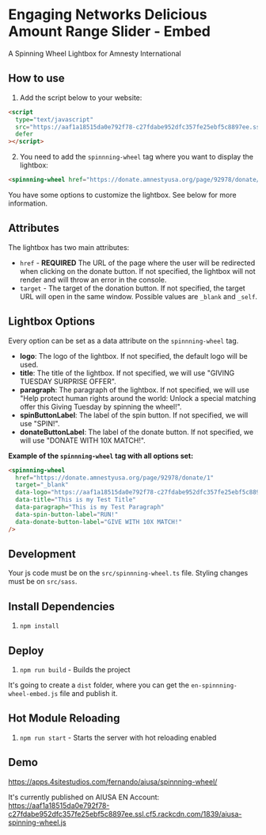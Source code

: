 # Engaging Networks Delicious Amount Range Slider - Embed

A Spinning Wheel Lightbox for Amnesty International

## How to use

1. Add the script below to your website:

```html
<script
  type="text/javascript"
  src="https://aaf1a18515da0e792f78-c27fdabe952dfc357fe25ebf5c8897ee.ssl.cf5.rackcdn.com/1839/aiusa-spinning-wheel.js"
  defer
></script>
```

2. You need to add the `spinnning-wheel` tag where you want to display the lightbox:

```html
<spinnning-wheel href="https://donate.amnestyusa.org/page/92978/donate/1" />
```

You have some options to customize the lightbox. See below for more information.

## Attributes

The lightbox has two main attributes:

- `href` - **REQUIRED** The URL of the page where the user will be redirected when clicking on the donate button. If not specified, the lightbox will not render and will throw an error in the console.
- `target` - The target of the donation button. If not specified, the target URL will open in the same window. Possible values are `_blank` and `_self`.

## Lightbox Options

Every option can be set as a data attribute on the `spinnning-wheel` tag.

- **logo**: The logo of the lightbox. If not specified, the default logo will be used.
- **title**: The title of the lightbox. If not specified, we will use "GIVING TUESDAY SURPRISE OFFER".
- **paragraph**: The paragraph of the lightbox. If not specified, we will use "Help protect human rights around the world: Unlock a special matching offer this Giving Tuesday by spinning the wheel!".
- **spinButtonLabel**: The label of the spin button. If not specified, we will use "SPIN!".
- **donateButtonLabel**: The label of the donate button. If not specified, we will use "DONATE WITH 10X MATCH!".

**Example of the `spinnning-wheel` tag with all options set:**

```html
<spinnning-wheel
  href="https://donate.amnestyusa.org/page/92978/donate/1"
  target="_blank"
  data-logo="https://aaf1a18515da0e792f78-c27fdabe952dfc357fe25ebf5c8897ee.ssl.cf5.rackcdn.com/1839/logo-spinning-wheel.svg"
  data-title="This is my Test Title"
  data-paragraph="This is my Test Paragraph"
  data-spin-button-label="RUN!"
  data-donate-button-label="GIVE WITH 10X MATCH!"
/>
```

## Development

Your js code must be on the `src/spinnning-wheel.ts` file. Styling changes must be on `src/sass`.

## Install Dependencies

1. `npm install`

## Deploy

1. `npm run build` - Builds the project

It's going to create a `dist` folder, where you can get the `en-spinnning-wheel-embed.js` file and publish it.

## Hot Module Reloading

1. `npm run start` - Starts the server with hot reloading enabled

## Demo

https://apps.4sitestudios.com/fernando/aiusa/spinnning-wheel/

It's currently published on AIUSA EN Account:  
https://aaf1a18515da0e792f78-c27fdabe952dfc357fe25ebf5c8897ee.ssl.cf5.rackcdn.com/1839/aiusa-spinning-wheel.js
